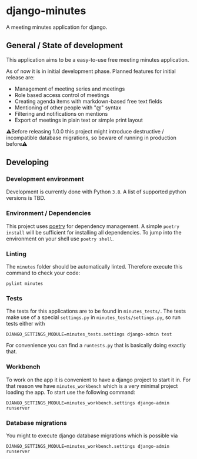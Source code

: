 # django-minutes

A meeting minutes application for django.

## General / State of development

This application aims to be a easy-to-use free meeting minutes application.

As of now it is in initial development phase. Planned features for initial release are:

* Management of meeting series and meetings
* Role based access control of meetings
* Creating agenda items with markdown-based free text fields
* Mentioning of other people with "@" syntax
* Filtering and notifications on mentions
* Export of meetings in plain text or simple print layout


⚠Before releasing 1.0.0 this project might introduce destructive / incompatible database migrations, so beware of running in production before⚠️

## Developing

### Development environment

Development is currently done with Python `3.8`. A list of supported python versions is TBD. 

### Environment / Dependencies

This project uses [poetry](https://github.com/python-poetry/poetry) for dependency management. A simple `poetry install`
will be sufficient for installing all dependencies. To jump into the environment on your shell use `poetry shell`.

### Linting

The `minutes` folder should be automatically linted. Therefore execute this command to check your code:
```shell script
pylint minutes
```

### Tests

The tests for this applications are to be found in `minutes_tests/`.
The tests make use of a special `settings.py` in `minutes_tests/settings.py`, so run tests either with

```shell script
DJANGO_SETTINGS_MODULE=minutes_tests.settings django-admin test
```

For convenience you can find a `runtests.py` that is basically doing exactly that.

### Workbench

To work on the app it is convenient to have a django project to start it in. For that reason we have `minutes_workbench`
which is a very minimal project loading the app. To start use the following command:

```shell script
DJANGO_SETTINGS_MODULE=minutes_workbench.settings django-admin runserver
```

### Database migrations

You might to execute django database migrations which is possible via

```shell script
DJANGO_SETTINGS_MODULE=minutes_workbench.settings django-admin runserver
```
